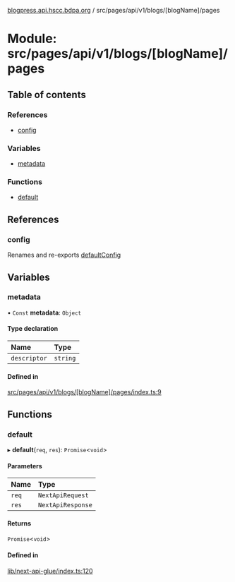 [blogpress.api.hscc.bdpa.org](../README.md) / src/pages/api/v1/blogs/[blogName]/pages

# Module: src/pages/api/v1/blogs/[blogName]/pages

## Table of contents

### References

- [config](src_pages_api_v1_blogs__blogName__pages.md#config)

### Variables

- [metadata](src_pages_api_v1_blogs__blogName__pages.md#metadata)

### Functions

- [default](src_pages_api_v1_blogs__blogName__pages.md#default)

## References

### config

Renames and re-exports [defaultConfig](src_backend_api.md#defaultconfig)

## Variables

### metadata

• `Const` **metadata**: `Object`

#### Type declaration

| Name | Type |
| :------ | :------ |
| `descriptor` | `string` |

#### Defined in

[src/pages/api/v1/blogs/[blogName]/pages/index.ts:9](https://github.com/nhscc/blogpress.api.hscc.bdpa.org/blob/742232e/src/pages/api/v1/blogs/[blogName]/pages/index.ts#L9)

## Functions

### default

▸ **default**(`req`, `res`): `Promise`<`void`\>

#### Parameters

| Name | Type |
| :------ | :------ |
| `req` | `NextApiRequest` |
| `res` | `NextApiResponse` |

#### Returns

`Promise`<`void`\>

#### Defined in

[lib/next-api-glue/index.ts:120](https://github.com/nhscc/blogpress.api.hscc.bdpa.org/blob/742232e/lib/next-api-glue/index.ts#L120)
